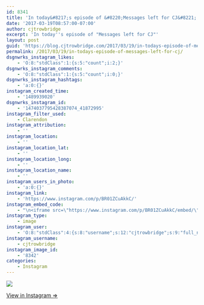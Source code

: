 ```yaml
---
id: 8341
title: 'In today&#8217;s episode of &#8220;Messages left for CJ&#8221;'
date: '2017-03-19T08:57:00-07:00'
author: cjtrowbridge
excerpt: 'In today''s episode of "Messages left for CJ"'
layout: post
guid: 'https://blog.cjtrowbridge.com/2017/03/19/in-todays-episode-of-messages-left-for-cj/'
permalink: /2017/03/19/in-todays-episode-of-messages-left-for-cj/
dsgnwrks_instagram_likes:
    - 'O:8:"stdClass":1:{s:5:"count";i:2;}'
dsgnwrks_instagram_comments:
    - 'O:8:"stdClass":1:{s:5:"count";i:0;}'
dsgnwrks_instagram_hashtags:
    - 'a:0:{}'
instagram_created_time:
    - '1489939020'
dsgnwrks_instagram_id:
    - '1474037795428387074_41872995'
instagram_filter_used:
    - Clarendon
instagram_attribution:
    - ''
instagram_location:
    - ''
instagram_location_lat:
    - ''
instagram_location_long:
    - ''
instagram_location_name:
    - ''
instagram_users_in_photo:
    - 'a:0:{}'
instagram_link:
    - 'https://www.instagram.com/p/BR01ZCuAkkC/'
instagram_embed_code:
    - "\n<iframe src=\"https://www.instagram.com/p/BR01ZCuAkkC/embed/\" width=\"612\" height=\"710\" frameborder=\"0\" scrolling=\"no\" allowtransparency=\"true\" class=\"insta-image-embed\"></iframe>\n"
instagram_type:
    - image
instagram_user:
    - 'O:8:"stdClass":4:{s:8:"username";s:12:"cjtrowbridge";s:9:"full_name";s:13:"CJ Trowbridge";s:15:"profile_picture";s:96:"https://scontent.cdninstagram.com/t51.2885-19/s150x150/13724650_1188772791164794_142557231_a.jpg";s:2:"id";s:8:"41872995";}'
instagram_username:
    - cjtrowbridge
instagram_image_id:
    - '8342'
categories:
    - Instagram
---
```


[![](https://blog.cjtrowbridge.com/wp-content/uploads/2017/03/1489939020-1-1.jpg)](https://www.instagram.com/p/BR01ZCuAkkC/)

[View in Instagram ⇒](https://www.instagram.com/p/BR01ZCuAkkC/)